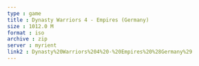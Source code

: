 ```yaml
---
type : game
title : Dynasty Warriors 4 - Empires (Germany)
size : 1012.0 M
format : iso
archive : zip
server : myrient
link2 : Dynasty%20Warriors%204%20-%20Empires%20%28Germany%29
---
```


